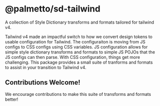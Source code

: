 # @palmetto/sd-tailwind
A collection of Style Dictionary transforms and formats tailored for tailwind v4.

Tailwind v4 made an impactful switch to how we convert design tokens to usable configuration for Tailwind. The configuraiton is moving from JS configs to CSS configs using CSS variables. JS configuration allows for simple style dictionary transforms and formats to simple JS POJOs that the JS configs can then parse. With CSS configuration, things get more challenging. This package provides a small suite of tranforms and formats to assist in your transition to Tailwind v4.

## Contributions Welcome!

We encourage contributions to make this suite of transforms and formats better!


